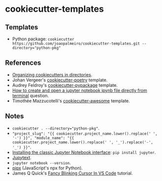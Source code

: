 # cookiecutter-templates

## Templates

- Python package: `cookiecutter https://github.com/joaopalmeiro/cookiecutter-templates.git --directory="python-pkg"`

## References

- [Organizing cookiecutters in directories](https://cookiecutter.readthedocs.io/en/latest/advanced/directories.html).
- Johan Vergeer's [cookiecutter-poetry](https://github.com/johanvergeer/cookiecutter-poetry) template.
- Audrey Feldroy's [cookiecutter-pypackage](https://github.com/audreyfeldroy/cookiecutter-pypackage) template.
- [How to create and open a jupyter notebook ipynb file directly from terminal](https://stackoverflow.com/questions/48946639/how-to-create-and-open-a-jupyter-notebook-ipynb-file-directly-from-terminal) question.
- Timothée Mazzucotelli's [cookiecutter-awesome](https://github.com/pawamoy/cookiecutter-awesome) template.

## Notes

- `cookiecutter . --directory="python-pkg"`.
- `"project_slug": "{{ cookiecutter.project_name.lower().replace(' ', '-') }}", "module_name": "{{ cookiecutter.project_name.lower().replace(' ', '_').replace('-', '_') }}"`.
- [Installing the classic Jupyter Notebook interface](https://jupyter.readthedocs.io/en/latest/install/notebook-classic.html): `pip install jupyter`.
- [Jupytext](https://github.com/mwouts/jupytext).
- `jupyter notebook --version`.
- [pipx](https://github.com/pipxproject/pipx) (JavaScript's npx for Python).
- James Q Quick's [Fancy Blinking Cursor In VS Code](https://youtu.be/fTo9E0VCNrg) tutorial.
